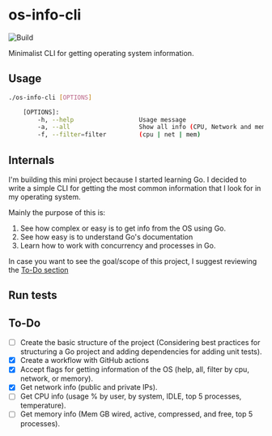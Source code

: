 # os-info-cli

![Build](https://github.com/JusethAg/os-info-cli/workflows/build/badge.svg)

Minimalist CLI for getting operating system information.

## Usage
```sh
./os-info-cli [OPTIONS]

    [OPTIONS]:
        -h, --help                  Usage message
        -a, --all                   Show all info (CPU, Network and memory)
        -f, --filter=filter         (cpu | net | mem)
```



## Internals
I'm building this mini project because I started learning Go. I decided to write a simple CLI for getting the most common information that I look for in my operating system. 

Mainly the purpose of this is:

1. See how complex or easy is to get info from the OS using Go.
2. See how easy is to understand Go's documentation
3. Learn how to work with concurrency and processes in Go.

In case you want to see the goal/scope of this project, I suggest reviewing the [To-Do section](#to-do-) 
## Run tests

## To-Do
- [ ] Create the basic structure of the project (Considering best practices for structuring a Go project and adding dependencies for adding unit tests).
- [X] Create a workflow with GitHub actions
- [X] Accept flags for getting information of the OS (help, all, filter by cpu, network, or memory).
- [X] Get network info (public and private IPs).
- [ ] Get CPU info (usage % by user, by system, IDLE, top 5 processes, temperature).
- [ ] Get memory info (Mem GB wired, active, compressed, and free, top 5 processes).